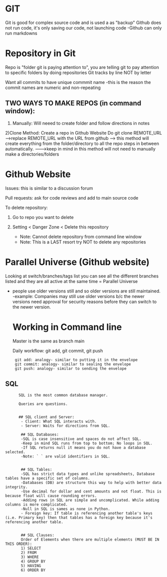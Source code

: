 # GIT


Git is good for complex source code and is used a as "backup" 
Github does not run code, it's only saving our code, not launching code
  -Github can only run markdowns



# Repository in Git

Repo is "folder git is paying attention to", you are telling git to pay attention to specific folders by doing repositories
Git tracks by line NOT by letter

Want all commits to have unique commmit name
   -this is the reason the commit names are numeric and non-repeating
   
## TWO WAYS TO MAKE REPOS (in command window):


   1) Manually: Will neeed to create folder and follow directions in notes
  
   2)Clone Method:
      Create a repo in Github Website
      Do git clone REMOTE_URL
        -->replace REMOTE_URL with the URL from github
        --> this method will create everything from the folder/directory to all the repo steps in between automatically.
        --->keep in mind in this method will not need to manually make a directories/folders




# Github Website

Issues: this is similar to a discussion forum

Pull requests: ask for code reviews and add to main source code

To delete repository:

   1) Go to repo you want to delete
  
   2) Setting < Danger Zone < Delete this repository
      - Note: Cannot delete repository from command line window
      - Note: This is a LAST resort try NOT to delete any repositories



# Parallel Universe (Github website)

Looking at switch/branches/tags list you can see all the different branches listed and they are all active at the same time = Parallel Universe

   - people use older versions still and so older versions are still maintained.
          -example: Companies may still use older versions b/c the newer versions need approval for security reasons before they can switch to the newer version.


     # Working in Command line 
     Master is the same as branch main
        
        Daily workflow: git add, git commit, git push
        
          git add: analogy- similar to putting it in the envelope
          git commit: analogy- similar to sealing the envelope
          git push: analogy- similar to sending the envelope




## SQL
          SQL is the most common database manager.

          Queries are questions.


          ## SQL client and Server:
           - Client: What SQL interacts with.
           - Server: Waits for directions from SQL.

           ## SQL Databases:
           -SQL is case insensitive and spaces do not affect SQL.
           -Keep in mind SQL runs from top to bottom; No loops in SQL.
           -If SQL returns null it means you do not have a database selected.
           -Note: ` ` are valid identifiers in SQL.


           ## SQL Tables:
           -SQL has strict data types and unlike spreadsheets, Database tables have a specific set of columns.
           -Databases (DB) are structure this way to help with better data integrity.
           -Use decimal for dollar and cent amounts and not float. This is because float will cause rounding errors.
           -Adding rows in SQL are simple and uncomplicated. While adding columns is more complicated.
           -Null in SQL is sames as none in Python.
           - Foreign key: If table is referencing another table's keys (i.e. Primary key) then that tables has a foreign key because it's referencing another table.


           ## SQL Clauses:
           Order of Elements when there are multiple elements (MUST BE IN THIS ORDER):
           1) SELECT
           2) FROM
           3) WHERE
           4) GROUP BY
           5) HAVING
           6) ORDER BY



           





    


